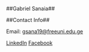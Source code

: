 ##Gabriel Sanaia##

##Contact Info##

Email: gsana19@freeuni.edu.ge

[LinkedIn](https://www.linkedin.com/in/gabriel-sanaia/) 
[Facebook](https://www.facebook.com/SanaiaGabriel/) 

